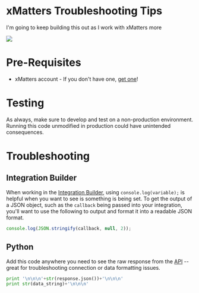 # xMatters Troubleshooting Tips
I'm going to keep building this out as I work with xMatters more

<kbd>
  <img src="https://github.com/xmatters/xMatters-Labs/raw/master/media/disclaimer.png">
</kbd>

# Pre-Requisites
* xMatters account - If you don't have one, [get one](https://www.xmatters.com)!

# Testing
As always, make sure to develop and test on a non-production environment. Running this code unmodified in production could have unintended consequences.

# Troubleshooting

## Integration Builder
When working in the [Integration Builder](https://help.xmatters.com/OnDemand/xmodwelcome/integrationbuilder/build-integrations.htm), using `console.log(variable);` is helpful when you want to see is something is being set. To get the output of a JSON object, such as the `callback` being passed into your integration, you'll want to use the following to output and format it into a readable JSON format.
```javascript
console.log(JSON.stringify(callback, null, 2));
```
## Python
Add this code anywhere you need to see the raw response from the [API](https://help.xmatters.com/xmAPI/) -- great for troubleshooting connection or data formatting issues.
```python
print '\n\n\n'+str(response.json())+'\n\n\n'
print str(data_string)+'\n\n\n'
```
